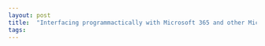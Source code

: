 ```yaml
---
layout: post
title:  "Interfacing programmactically with Microsoft 365 and other Microsoft services"
tags: 
---
```


